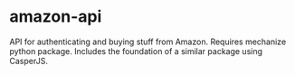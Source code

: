 amazon-api
==========

API for authenticating and buying stuff from Amazon.
Requires mechanize python package.
Includes the foundation of a similar package using CasperJS.
